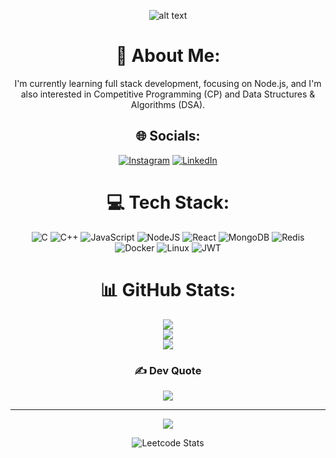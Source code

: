<div align="center">

![alt text](https://codersera.com/blog/wp-content/uploads/2019/07/BLOG-23-L-3.jpg)

# 💫 About Me:
I'm currently learning full stack development, focusing on Node.js, and I'm also interested in Competitive Programming (CP) and Data Structures & Algorithms (DSA).  

## 🌐 Socials:
[![Instagram](https://img.shields.io/badge/Instagram-%23E4405F.svg?logo=Instagram&logoColor=white)](https://www.instagram.com/avadhut_m1629/) [![LinkedIn](https://img.shields.io/badge/LinkedIn-%230077B5.svg?logo=linkedin&logoColor=white)](https://www.linkedin.com/in/avadhut-mali-836886284/)  

# 💻 Tech Stack:
![C](https://img.shields.io/badge/c-%2300599C.svg?style=for-the-badge&logo=c&logoColor=white) 
![C++](https://img.shields.io/badge/c++-%2300599C.svg?style=for-the-badge&logo=c%2B%2B&logoColor=white) 
![JavaScript](https://img.shields.io/badge/javascript-%23323330.svg?style=for-the-badge&logo=javascript&logoColor=%23F7DF1E) 
![NodeJS](https://img.shields.io/badge/node.js-6DA55F?style=for-the-badge&logo=node.js&logoColor=white) 
![React](https://img.shields.io/badge/react-%2320232a.svg?style=for-the-badge&logo=react&logoColor=%2361DAFB) 
![MongoDB](https://img.shields.io/badge/MongoDB-%234ea94b.svg?style=for-the-badge&logo=mongodb&logoColor=white) 
![Redis](https://img.shields.io/badge/Redis-%23DC382D.svg?style=for-the-badge&logo=redis&logoColor=white) 
![Docker](https://img.shields.io/badge/docker-%230db7ed.svg?style=for-the-badge&logo=docker&logoColor=white) 
![Linux](https://img.shields.io/badge/Linux-FCC624?style=for-the-badge&logo=linux&logoColor=black) 
![JWT](https://img.shields.io/badge/JWT-black?style=for-the-badge&logo=JSON%20web%20tokens)

# 📊 GitHub Stats:
![](https://github-readme-stats.vercel.app/api?username=avadhutmali&theme=onedark&hide_border=true&include_all_commits=true&count_private=true)<br/>
![](https://github-readme-streak-stats.herokuapp.com/?user=avadhutmali&theme=onedark&hide_border=true)<br/>
![](https://github-readme-stats.vercel.app/api/top-langs/?username=avadhutmali&theme=onedark&hide_border=true&include_all_commits=true&count_private=true&layout=compact)

### ✍️ Dev Quote
![](https://quotes-github-readme.vercel.app/api?type=horizontal&theme=dark)

---

[![](https://visitcount.itsvg.in/api?id=avadhutmali&icon=4&color=12)](https://visitcount.itsvg.in)

![Leetcode Stats](https://leetcode.com/u/Avadhut__M1629/)

</div>
